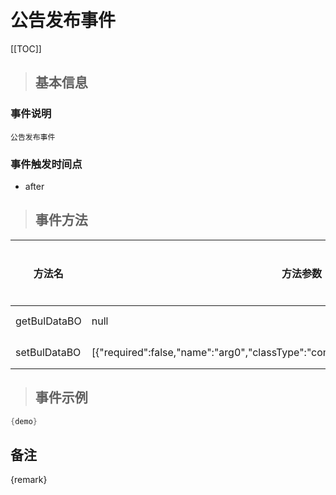 # 公告发布事件

[[TOC]]

>## 基本信息

### 事件说明
```text
公告发布事件
```

### 事件触发时间点
- after

>## 事件方法

方法名 | 方法参数 | 方法返回值 | 版本 | 参数描述
 --- | --- | --- | --- | --- 
getBulDataBO|null|com.seeyon.apps.bulletin.bo.BulDataBO|获取BulDataBO
setBulDataBO|[{"required":false,"name":"arg0","classType":"com.seeyon.apps.bulletin.bo.BulDataBO"}]|void|设置BulDataBO


> ## 事件示例

```java
{demo}
```

## 备注
{remark}